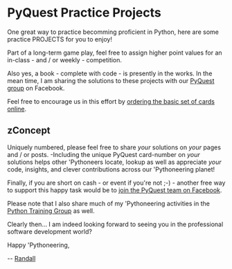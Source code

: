 # PyQuest Practice Projects

One great way to practice becomming proficient in Python, here are some practice PROJECTS for you to enjoy!

Part of a long-term game play, feel free to assign higher point values for an in-class - and / or weekly - competition. 

Also yes, a book - complete with code - is presently in the works. In the mean time, I am sharing the solutions to these projects with our [PyQuest group](https://www.facebook.com/PythonVideo) on Facebook.

Feel free to encourage us in this effort by [ordering the basic set of cards online](https://www.amazon.com/100-PyQuest-Cards-Randall-Nagy/dp/B0BZF8VHDJ/).

## zConcept
Uniquely numbered, please feel free to share *_your_* solutions on *_your_* pages and / or posts. -Including the unique PyQuest card-number on *_your_* solutions helps other 'Pythoneers locate, lookup as well as appreciate *_your_* code, insights, and clever contributions across our 'Pythoneering planet!

Finally, if you are short on cash - or event if you're not ;-) - another free way to support this happy task would be to [join the PyQuest team on Facebook](https://www.facebook.com/PythonVideo). 

Please note that I also share much of my 'Pythoneering activities in the [Python Training Group](https://www.facebook.com/groups/nagyspythontraining) as well.

Clearly then... I am indeed looking forward to seeing you in the professional software development world?


Happy 'Pythoneering,

-- [Randall](http://www.soft9000.com)

